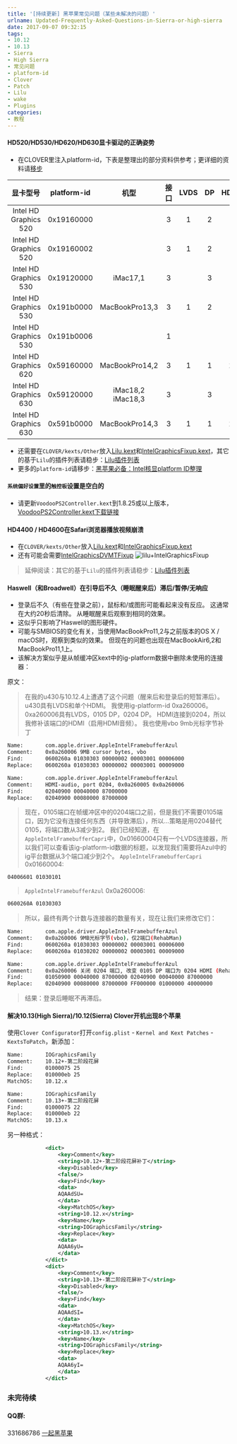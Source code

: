 ```yaml
---
title: '[持续更新] 黑苹果常见问题（某些未解决的问题）'
urlname: Updated-Frequently-Asked-Questions-in-Sierra-or-high-sierra
date: 2017-09-07 09:32:15
tags:
- 10.12
- 10.13
- Sierra
- High Sierra
- 常见问题
- platform-id
- Clover
- Patch
- Lilu
- wake
- Plugins
categories:
- 教程
---
```


#### HD520/HD530/HD620/HD630显卡驱动的正确姿势
* 在CLOVER里注入platform-id，下表是整理出的部分资料供参考；更详细的资料请[移步](https://blog.daliansky.net/2017/08/31/Intel-core-display-platformID-finishing/#more)

| 显卡型号 | platform-id | 机型 | 接口 | LVDS | DP | HDMI |
| :-: | :-: | :-: | :-: | :-: | :-: | :-: |
| Intel HD Graphics 520 | 0x19160000 |  | 3 | 1 | 2 |  |
| Intel HD Graphics 520 | 0x19160002 |  | 3 | 1 | 2 |  |
| Intel HD Graphics 530 | 0x19120000 | iMac17,1 | 3 |  | 3 |  |
| Intel HD Graphics 530 | 0x191b0000 | MacBookPro13,3 | 3 | 1 | 2 |  |
| Intel HD Graphics 530 | 0x191b0006 |  | 1 |  |  |  |
| Intel HD Graphics 620 | 0x59160000 | MacBookPro14,2 | 3 | 1 | 1 | 1 |
| Intel HD Graphics 630 | 0x59120000 | iMac18,2<br>iMac18,3 | 3 |  | 3 |  |
| Intel HD Graphics 630 | 0x591b0000 | MacBookPro14,3 | 3 | 1 | 1 | 1 |

* 还需要在`CLOVER/kexts/Other`放入[Lilu.kext](https://github.com/vit9696/Lilu/releases)和[IntelGraphicsFixup.kext](https://sourceforge.net/projects/intelgraphicsfixup/)，其它的基于`Lilu`的插件列表请稳步：[Lilu插件列表](https://blog.daliansky.net/2017/08/25/Existing-Lilu-Plugins/)
* 更多的`platform-id`请移步：[黑苹果必备：Intel核显platform ID整理](https://blog.daliansky.net/2017/08/31/Intel-core-display-platformID-finishing/#more)

#### `系统偏好设置`里的`触控板`设置是空白的
* 请更新`VoodooPS2Controller.kext`到1.8.25或以上版本，[VoodooPS2Controller.kext下载链接](https://github.com/RehabMan/OS-X-Voodoo-PS2-Controller)
 
#### HD4400 / HD4600在Safari浏览器播放视频崩溃
* 在`CLOVER/kexts/Other`放入[Lilu.kext](https://github.com/vit9696/Lilu/releases)和[IntelGraphicsFixup.kext](https://sourceforge.net/projects/intelgraphicsfixup/)
* 还有可能会需要[IntelGraphicsDVMTFixup](https://github.com/BarbaraPalvin/IntelGraphicsDVMTFixup)
![lilu+IntelGraphicsFixup](http://ous2s14vo.bkt.clouddn.com/lilu+IntelGraphicsFixup.png)

> 延伸阅读：其它的基于`Lilu`的插件列表请稳步：[Lilu插件列表](https://blog.daliansky.net/2017/08/25/Existing-Lilu-Plugins/)

#### Haswell（和Broadwell）在引导后不久（睡眠醒来后）滞后/暂停/无响应
* 登录后不久（有些在登录之前），鼠标和/或图形可能看起来没有反应。 这通常在大约20秒后清除。 从睡眠醒来后观察到相同的效果。
* 这似乎只影响了Haswell的图形硬件。
* 可能与SMBIOS的变化有关，当使用MacBookPro11,2与之前版本的OS X / macOS时，观察到类似的效果。 但现在的问题也出现在MacBookAir6,2和MacBookPro11,1上。
* 该解决方案似乎是从帧缓冲区kext中的ig-platform数据中删除未使用的连接器：

原文：

>   在我的u430与10.12.4上遭遇了这个问题（醒来后和登录后的短暂滞后）。u430具有LVDS和单个HDMI。
>   我使用ig-platform-id 0xa260006。 0xa260006具有LVDS，0105 DP，0204 DP。
>   HDMI连接到0204，所以我修补该端口的HDMI（启用HDMI音频）。 
>   我也使用vbo 9mb光标字节补丁
> 
```sh
Name:       com.apple.driver.AppleIntelFramebufferAzul
Comment:    0x0a260006 9MB cursor bytes, vbo
Find:       0600260a 01030303 00000002 00003001 00006000
Replace:    0600260a 01030303 00000002 00003001 00009000
```
> 
```sh
Name:       com.apple.driver.AppleIntelFramebufferAzul
Comment:    HDMI-audio, port 0204, 0x0a260005 0x0a260006
Find:       02040900 00040000 87000000
Replace:    02040900 00080000 87000000
```
> 现在，0105端口在帧缓冲区中的0204端口之前，但是我们不需要0105端口，因为它没有连接任何东西（并导致滞后），所以...策略是用0204替代0105，将端口数从3减少到2。
> 我们已经知道，在`AppleIntelFramebufferCapri`中，0x01660004只有一个LVDS连接器，所以我们可以查看该ig-platform-id数据的标题，以发现我们需要将Azul中的ig平台数据从3个端口减少到2个。
> `AppleIntelFramebufferCapri` 0x01660004:
>
```sh
04006601 01030101
```
> `AppleIntelFramebufferAzul` 0x0a260006:
>
```sh
0600260A 01030303
```
> 所以，最终有两个计数与连接器的数量有关，现在让我们来修改它们：
> 
```sh
Name:       com.apple.driver.AppleIntelFramebufferAzul
Comment:    0x0a260006 9MB光标字节(vbo)，仅2端口(RehabMan)
Find:       0600260a 01030303 00000002 00003001 00006000
Replace:    0600260a 01030202 00000002 00003001 00009000
```
> 
```sh
Name:       com.apple.driver.AppleIntelFramebufferAzul
Comment:    0x0a260006 关闭 0204 端口, 改变 0105 DP 端口为 0204 HDMI (RehabMan)
Find:       01050900 00040000 87000000 02040900 00040000 87000000
Replace:    02040900 00080000 87000000 FF000000 01000000 40000000
```
>结果：登录后睡眠不再滞后。

#### 解决10.13(High Sierra)/10.12(Sierra) Clover开机出现8个苹果
使用`Clover Configurator`打开`config.plist` - `Kernel and Kext Patches` - `KextsToPatch`，新添加：

```sh
Name:       IOGraphicsFamily
Comment:    10.12+-第二阶段花屏
Find:       01000075 25
Replace:    010000eb 25
MatchOS:    10.12.x
```

```sh
Name:       IOGraphicsFamily
Comment:    10.13+-第二阶段花屏
Find:       01000075 22
Replace:    010000eb 22
MatchOS:    10.13.x
```
另一种格式：

```xml
			<dict>
				<key>Comment</key>
				<string>10.12+-第二阶段花屏补丁</string>
				<key>Disabled</key>
				<false/>
				<key>Find</key>
				<data>
				AQAAdSU=
				</data>
				<key>MatchOS</key>
				<string>10.12.x</string>
				<key>Name</key>
				<string>IOGraphicsFamily</string>
				<key>Replace</key>
				<data>
				AQAA6yU=
				</data>
			</dict>
			<dict>
				<key>Comment</key>
				<string>10.13+-第二阶段花屏补丁</string>
				<key>Disabled</key>
				<false/>
				<key>Find</key>
				<data>
				AQAAdSI=
				</data>
				<key>MatchOS</key>
				<string>10.13.x</string>
				<key>Name</key>
				<string>IOGraphicsFamily</string>
				<key>Replace</key>
				<data>
				AQAA6yI=
				</data>
			</dict>
```

### 未完待续

#### QQ群:
331686786 [一起黑苹果](http://shang.qq.com/wpa/qunwpa?idkey=db511a29e856f37cbb871108ffa77a6e79dde47e491b8f2c8d8fe4d3c310de91)



